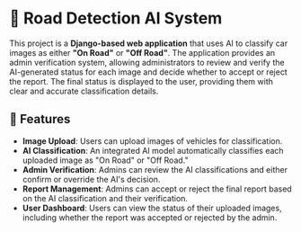 # 🚗 Road Detection AI System

This project is a **Django-based web application** that uses AI to classify car images as either **"On Road"** or **"Off Road"**. The application provides an admin verification system, allowing administrators to review and verify the AI-generated status for each image and decide whether to accept or reject the report. The final status is displayed to the user, providing them with clear and accurate classification details.

## 📌 Features

- **Image Upload**: Users can upload images of vehicles for classification.
- **AI Classification**: An integrated AI model automatically classifies each uploaded image as "On Road" or "Off Road."
- **Admin Verification**: Admins can review the AI classifications and either confirm or override the AI's decision.
- **Report Management**: Admins can accept or reject the final report based on the AI classification and their verification.
- **User Dashboard**: Users can view the status of their uploaded images, including whether the report was accepted or rejected by the admin.
